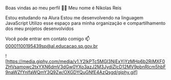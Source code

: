 Boas vindas ao meu perfil 💙💙
Meu nome é Nikolas Reis

Estou estudando na Alura
Estou me desenvolvendo na linguagem JavaScript
Utilizo esse espaço para minha organização e compartilhamento dos meu projetos desenvolvidos

Você pode entrar em contato comigo 📫
00001100195439sp@al.educacao.sp.gov.br

![https://media.giphy.com/media/v1.Y2lkPTc5MGI3NjExYjYzMHp6b2RiMXF0ZHVsamowc2txYXN6dmV3dGw0YXo3azJ2M3JydiZlcD12MV9pbnRlcm5hbF9naWZfYnlfaWQmY3Q9Zw/OXGDYQuGNfE4AzQsgd/giphy.gif]

